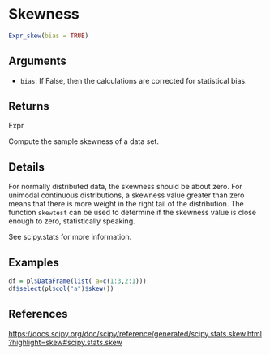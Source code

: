 # Skewness

```r
Expr_skew(bias = TRUE)
```

## Arguments

- `bias`: If False, then the calculations are corrected for statistical bias.

## Returns

Expr

Compute the sample skewness of a data set.

## Details

For normally distributed data, the skewness should be about zero. For unimodal continuous distributions, a skewness value greater than zero means that there is more weight in the right tail of the distribution. The function `skewtest` can be used to determine if the skewness value is close enough to zero, statistically speaking.

See scipy.stats for more information.

## Examples

```r
df = pl$DataFrame(list( a=c(1:3,2:1)))
df$select(pl$col("a")$skew())
```

## References

https://docs.scipy.org/doc/scipy/reference/generated/scipy.stats.skew.html?highlight=skew#scipy.stats.skew